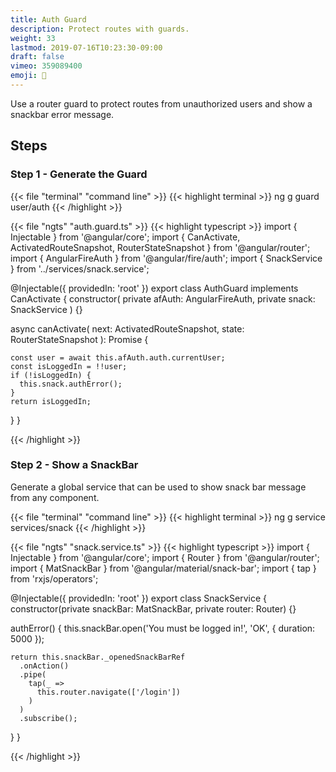 ```yaml
---
title: Auth Guard
description: Protect routes with guards.
weight: 33
lastmod: 2019-07-16T10:23:30-09:00
draft: false
vimeo: 359089400
emoji: 👮
---
```


Use a router guard to protect routes from unauthorized users and show a snackbar error message. 

## Steps 

### Step 1 - Generate the Guard

{{< file "terminal" "command line" >}}
{{< highlight terminal >}}
ng g guard user/auth
{{< /highlight >}}

{{< file "ngts" "auth.guard.ts" >}}
{{< highlight typescript >}}
import { Injectable } from '@angular/core';
import { CanActivate, ActivatedRouteSnapshot, RouterStateSnapshot } from '@angular/router';
import { AngularFireAuth } from '@angular/fire/auth';
import { SnackService } from '../services/snack.service';

@Injectable({
  providedIn: 'root'
})
export class AuthGuard implements CanActivate {
  constructor(
    private afAuth: AngularFireAuth,
    private snack: SnackService
  ) {}

  async canActivate(
    next: ActivatedRouteSnapshot,
    state: RouterStateSnapshot
  ): Promise<boolean> {

    const user = await this.afAuth.auth.currentUser;
    const isLoggedIn = !!user;
    if (!isLoggedIn) {
      this.snack.authError();
    }
    return isLoggedIn;
  }
}

{{< /highlight >}}

### Step 2 - Show a SnackBar

Generate a global service that can be used to show snack bar message from any component. 

{{< file "terminal" "command line" >}}
{{< highlight terminal >}}
ng g service services/snack
{{< /highlight >}}

{{< file "ngts" "snack.service.ts" >}}
{{< highlight typescript >}}
import { Injectable } from '@angular/core';
import { Router } from '@angular/router';
import { MatSnackBar } from '@angular/material/snack-bar';
import { tap } from 'rxjs/operators';

@Injectable({
  providedIn: 'root'
})
export class SnackService {
  constructor(private snackBar: MatSnackBar, private router: Router) {}

  authError() {
    this.snackBar.open('You must be logged in!', 'OK', {
      duration: 5000
    });

    return this.snackBar._openedSnackBarRef
      .onAction()
      .pipe(
        tap(_ =>
          this.router.navigate(['/login'])
        )
      )
      .subscribe();
  }
}

{{< /highlight >}}
